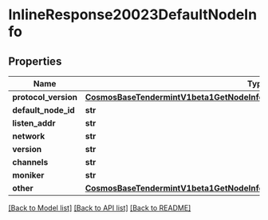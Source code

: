 # InlineResponse20023DefaultNodeInfo

## Properties
Name | Type | Description | Notes
------------ | ------------- | ------------- | -------------
**protocol_version** | [**CosmosBaseTendermintV1beta1GetNodeInfoResponseDefaultNodeInfoProtocolVersion**](CosmosBaseTendermintV1beta1GetNodeInfoResponseDefaultNodeInfoProtocolVersion.md) |  | [optional] 
**default_node_id** | **str** |  | [optional] 
**listen_addr** | **str** |  | [optional] 
**network** | **str** |  | [optional] 
**version** | **str** |  | [optional] 
**channels** | **str** |  | [optional] 
**moniker** | **str** |  | [optional] 
**other** | [**CosmosBaseTendermintV1beta1GetNodeInfoResponseDefaultNodeInfoOther**](CosmosBaseTendermintV1beta1GetNodeInfoResponseDefaultNodeInfoOther.md) |  | [optional] 

[[Back to Model list]](../README.md#documentation-for-models) [[Back to API list]](../README.md#documentation-for-api-endpoints) [[Back to README]](../README.md)

